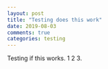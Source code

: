 ```yaml
---
layout: post
title: "Testing does this work"
date: 2019-08-03
comments: true
categories: testing
---
```

Testing if this works. 1 2 3.
